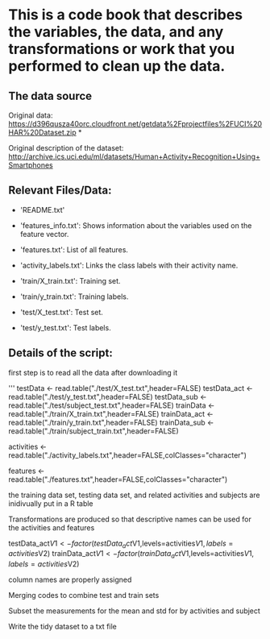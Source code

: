 # This is a code book that describes the variables, the data, and any transformations or work that you performed to clean up the data.

## The data source



  Original data: https://d396qusza40orc.cloudfront.net/getdata%2Fprojectfiles%2FUCI%20HAR%20Dataset.zip
* 

  Original description of the dataset: http://archive.ics.uci.edu/ml/datasets/Human+Activity+Recognition+Using+Smartphones


## Relevant Files/Data:



- 'README.txt'



- 'features_info.txt': Shows information about the variables used on the feature vector.



- 'features.txt': List of all features.



- 'activity_labels.txt': Links the class labels with their activity name.



- 'train/X_train.txt': Training set.



- 'train/y_train.txt': Training labels.



- 'test/X_test.txt': Test set.



- 'test/y_test.txt': Test labels.


## Details of the script:

first step is to read all the data after downloading it

'''
testData <- read.table("./test/X_test.txt",header=FALSE)
testData_act <- read.table("./test/y_test.txt",header=FALSE)
testData_sub <- read.table("./test/subject_test.txt",header=FALSE)
trainData <- read.table("./train/X_train.txt",header=FALSE)
trainData_act <- read.table("./train/y_train.txt",header=FALSE)
trainData_sub <- read.table("./train/subject_train.txt",header=FALSE)

activities <- read.table("./activity_labels.txt",header=FALSE,colClasses="character")

features <- read.table("./features.txt",header=FALSE,colClasses="character")

the training data set, testing data set, and related activities and subjects are inidivually put in a R table


Transformations are produced so that descriptive names can be used for the activities and features

testData_act$V1 <- factor(testData_act$V1,levels=activities$V1,labels=activities$V2)
trainData_act$V1 <- factor(trainData_act$V1,levels=activities$V1,labels=activities$V2)


column names are properly assigned

Merging codes to combine test and train sets

Subset the measurements for the mean and std for by activities and subject

Write the tidy dataset to a txt file